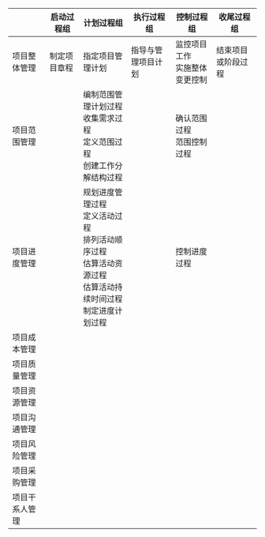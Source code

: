 

|                | 启动过程组   | 计划过程组                                                   | 执行过程组         | 控制过程组                        | 收尾过程组         |
| -------------- | ------------ | ------------------------------------------------------------ | ------------------ | --------------------------------- | ------------------ |
| 项目整体管理   | 制定项目章程 | 指定项目管理计划                                             | 指导与管理项目计划 | 监控项目工作<br/>实施整体变更控制 | 结束项目或阶段过程 |
| 项目范围管理   |              | 编制范围管理计划过程<br/>收集需求过程<br/>定义范围过程<br/>创建工作分解结构过程 |                    | 确认范围过程<br/>范围控制过程     |                    |
| 项目进度管理   |              | 规划进度管理过程<br/>定义活动过程<br/>排列活动顺序过程<br/>估算活动资源过程<br/>估算活动持续时间过程<br/>制定进度计划过程 |                    | 控制进度过程                      |                    |
| 项目成本管理   |              |                                                              |                    |                                   |                    |
| 项目质量管理   |              |                                                              |                    |                                   |                    |
| 项目资源管理   |              |                                                              |                    |                                   |                    |
| 项目沟通管理   |              |                                                              |                    |                                   |                    |
| 项目风险管理   |              |                                                              |                    |                                   |                    |
| 项目采购管理   |              |                                                              |                    |                                   |                    |
| 项目干系人管理 |              |                                                              |                    |                                   |                    |